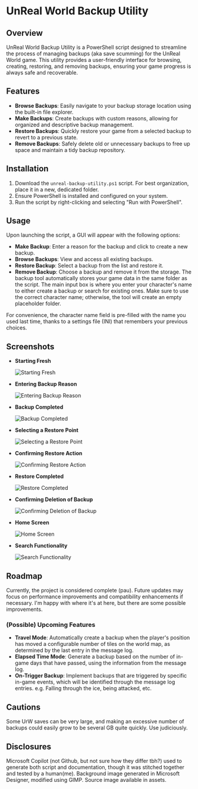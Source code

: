 # UnReal World Backup Utility

## Overview
UnReal World Backup Utility is a PowerShell script designed to streamline the process of managing backups (aka save scumming) for the UnReal World game. This utility provides a user-friendly interface for browsing, creating, restoring, and removing backups, ensuring your game progress is always safe and recoverable.

## Features
- **Browse Backups**: Easily navigate to your backup storage location using the built-in file explorer.
- **Make Backups**: Create backups with custom reasons, allowing for organized and descriptive backup management.
- **Restore Backups**: Quickly restore your game from a selected backup to revert to a previous state.
- **Remove Backups**: Safely delete old or unnecessary backups to free up space and maintain a tidy backup repository.

## Installation
1. Download the `unreal-backup-utility.ps1` script. For best organization, place it in a new, dedicated folder.
2. Ensure PowerShell is installed and configured on your system.
3. Run the script by right-clicking and selecting "Run with PowerShell".

## Usage
Upon launching the script, a GUI will appear with the following options:
- **Make Backup**: Enter a reason for the backup and click to create a new backup.
- **Browse Backups**: View and access all existing backups.
- **Restore Backup**: Select a backup from the list and restore it.
- **Remove Backup**: Choose a backup and remove it from the storage.
The backup tool automatically stores your game data in the same folder as the script. The main input box is where you enter your character's name to either create a backup or search for existing ones. Make sure to use the correct character name; otherwise, the tool will create an empty placeholder folder.

For convenience, the character name field is pre-filled with the name you used last time, thanks to a settings file (INI) that remembers your previous choices.
## Screenshots

- **Starting Fresh**

  ![Starting Fresh](/.screenshots/1.new-character.png)
- **Entering Backup Reason**

  ![Entering Backup Reason](/.screenshots/2.backup-reason.png)
- **Backup Completed**

  ![Backup Completed](/.screenshots/3.backup-completed.png)
- **Selecting a Restore Point**

  ![Selecting a Restore Point](/.screenshots/4.restore-select.png)
- **Confirming Restore Action**

  ![Confirming Restore Action](/.screenshots/5.restore-confirm.png)
- **Restore Completed**

  ![Restore Completed](/.screenshots/6.restore-complete.png)
- **Confirming Deletion of Backup**

  ![Confirming Deletion of Backup](/.screenshots/7.confirm-delete.png)
- **Home Screen**

  ![Home Screen](/.screenshots/home.png)
- **Search Functionality**

  ![Search Functionality](/.screenshots/search.png)

## Roadmap
Currently, the project is considered complete (pau). Future updates may focus on performance improvements and compatibility enhancements if necessary. I'm happy with where it's at here, but there are some possible improvements.
### (Possible) Upcoming Features
- **Travel Mode**: Automatically create a backup when the player's position has moved a configurable number of tiles on the world map, as determined by the last entry in the message log.
- **Elapsed Time Mode**: Generate a backup based on the number of in-game days that have passed, using the information from the message log.
- **On-Trigger Backup**: Implement backups that are triggered by specific in-game events, which will be identified through the message log entries. e.g. Falling through the ice, being attacked, etc.

## Cautions
Some UrW saves can be very large, and making an excessive number of backups could easily grow to be several GB quite quickly. Use judiciously.

## Disclosures
Microsoft Copilot (not Github, but not sure how they differ tbh?) used to generate both script and documentation, though it was stitched together and tested by a human(me). Background image generated in Microsoft Designer, modified using GIMP. Source image available in assets.
